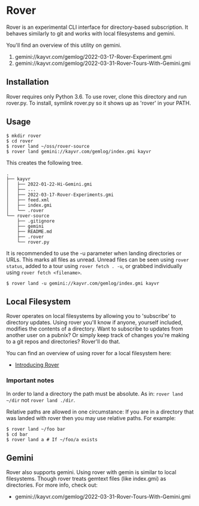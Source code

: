 # Rover

Rover is an experimental CLI interface for directory-based subscription. It behaves similarly to git and works with local filesystems and gemini.

You'll find an overview of this utility on gemini.

1) gemini://kayvr.com/gemlog/2022-03-17-Rover-Experiment.gmi
2) gemini://kayvr.com/gemlog/2022-03-31-Rover-Tours-With-Gemini.gmi

## Installation

Rover requires only Python 3.6. To use rover, clone this directory and run rover.py. To install, symlink rover.py so it shows up as 'rover' in your PATH.

## Usage

```
$ mkdir rover
$ cd rover
$ rover land ~/oss/rover-source
$ rover land gemini://kayvr.com/gemlog/index.gmi kayvr
```

This creates the following tree.

```
.
├── kayvr
│   ├── 2022-01-22-Hi-Gemini.gmi
│   ├── ...
│   ├── 2022-03-17-Rover-Experiments.gmi
│   ├── feed.xml
│   ├── index.gmi
│   └── .rover
└── rover-source
    ├── .gitignore
    ├── gemini
    ├── README.md
    ├── .rover
    └── rover.py
```

It is recommended to use the -u parameter when landing directories or URLs. This marks all files as unread. Unread files can be seen using `rover status`, added to a tour using `rover fetch . -u`, or grabbed individually using `rover fetch <filename>`.

```
$ rover land -u gemini://kayvr.com/gemlog/index.gmi kayvr
```

## Local Filesystem

Rover operates on local filesystems by allowing you to 'subscribe' to directory updates. Using rover you'll know if anyone, yourself included, modifies the contents of a directory. Want to subscribe to updates from another user on a pubnix? Or simply keep track of changes you're making to a git repos and directories? Rover'll do that.

You can find an overview of using rover for a local filesystem here:

* [Introducing Rover](gemini://kayvr.com/gemlog/2022-03-17-Rover-Experiment.gmi)

### Important notes

In order to land a directory the path must be absolute. As in: `rover land ~/dir` not `rover land ./dir`.

Relative paths are allowed in one circumstance: If you are in a directory that was landed with rover then you may use relative paths. For example:

```
$ rover land ~/foo bar
$ cd bar
$ rover land a # If ~/foo/a exists
```

## Gemini

Rover also supports gemini. Using rover with gemin is similar to local filesystems. Though rover treats gemtext files (like index.gmi) as directories. For more info, check out:

* gemini://kayvr.com/gemlog/2022-03-31-Rover-Tours-With-Gemini.gmi

